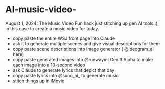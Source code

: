 # AI-music-video-

August 1, 2024: The Music Video
Fun hack just stitching up gen AI tools :), in this case to create a music video for today.

- copy paste the entire WSJ front page into Claude 
- ask it to generate multiple scenes and give visual descriptions for them
- copy paste scene descriptions into image generator (
@ideogram_ai
  here)
- copy paste generated images into 
@runwayml
 Gen 3 Alpha to make each image into a 10-second video
- ask Claude to generate lyrics that depict that day
- copy paste lyrics into 
@suno_ai_
  to generate music
- stitch things up in iMovie
